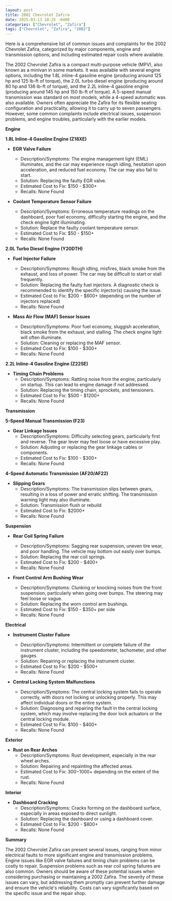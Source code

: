 ```yaml
---
layout: post
title: 2002 Chevrolet Zafira
date: 2025-03-13 10:25 -0400
categories: ["Chevrolet", "Zafira"]
tags: ["Chevrolet", "Zafira", "2002"]
---
```

Here is a comprehensive list of common issues and complaints for the 2002 Chevrolet Zafira, categorized by major components, engine and transmission options, and including estimated repair costs where available.

The 2002 Chevrolet Zafira is a compact multi-purpose vehicle (MPV), also known as a minivan in some markets. It was available with several engine options, including the 1.8L inline-4 gasoline engine (producing around 125 hp and 125 lb-ft of torque), the 2.0L turbo diesel engine (producing around 80 hp and 136 lb-ft of torque), and the 2.2L inline-4 gasoline engine (producing around 145 hp and 150 lb-ft of torque). A 5-speed manual transmission was standard on most models, while a 4-speed automatic was also available. Owners often appreciate the Zafira for its flexible seating configuration and practicality, allowing it to carry up to seven passengers. However, some common complaints include electrical issues, suspension problems, and engine troubles, particularly with the earlier models.

**Engine**

**1.8L Inline-4 Gasoline Engine (Z18XE)**

*   **EGR Valve Failure**
    *   Description/Symptoms: The engine management light (EML) illuminates, and the car may experience rough idling, hesitation upon acceleration, and reduced fuel economy. The car may also fail to start.
    *   Solution: Replacing the faulty EGR valve.
    *   Estimated Cost to Fix: $150 - $300+
    *   Recalls: None Found

*   **Coolant Temperature Sensor Failure**
    *   Description/Symptoms: Erroneous temperature readings on the dashboard, poor fuel economy, difficulty starting the engine, and the check engine light illuminating.
    *   Solution: Replace the faulty coolant temperature sensor.
    *   Estimated Cost to Fix: $50 - $150+
    *   Recalls: None Found

**2.0L Turbo Diesel Engine (Y20DTH)**

*   **Fuel Injector Failure**
    *   Description/Symptoms: Rough idling, misfires, black smoke from the exhaust, and loss of power. The car may be difficult to start or stall frequently.
    *   Solution: Replacing the faulty fuel injectors. A diagnostic check is recommended to identify the specific injector(s) causing the issue.
    *   Estimated Cost to Fix: $200 - $600+ (depending on the number of injectors replaced)
    *   Recalls: None Found

*   **Mass Air Flow (MAF) Sensor Issues**
    *   Description/Symptoms: Poor fuel economy, sluggish acceleration, black smoke from the exhaust, and stalling. The check engine light will often illuminate.
    *   Solution: Cleaning or replacing the MAF sensor.
    *   Estimated Cost to Fix: $100 - $300+
    *   Recalls: None Found

**2.2L Inline-4 Gasoline Engine (Z22SE)**

*   **Timing Chain Problems**
    *   Description/Symptoms: Rattling noise from the engine, particularly on startup. This can lead to engine damage if not addressed.
    *   Solution: Replacing the timing chain, sprockets, and tensioners.
    *   Estimated Cost to Fix: $500 - $1200+
    *   Recalls: None Found

**Transmission**

**5-Speed Manual Transmission (F23)**

*   **Gear Linkage Issues**
    *   Description/Symptoms: Difficulty selecting gears, particularly first and reverse. The gear lever may feel loose or have excessive play.
    *   Solution: Adjusting or replacing the gear linkage cables or components.
    *   Estimated Cost to Fix: $100 - $300+
    *   Recalls: None Found

**4-Speed Automatic Transmission (AF20/AF22)**

*   **Slipping Gears**
    *   Description/Symptoms: The transmission slips between gears, resulting in a loss of power and erratic shifting. The transmission warning light may also illuminate.
    *   Solution: Transmission flush or rebuild
    *   Estimated Cost to Fix: $2000+
    *   Recalls: None Found

**Suspension**

*   **Rear Coil Spring Failure**
    *   Description/Symptoms: Sagging rear suspension, uneven tire wear, and poor handling. The vehicle may bottom out easily over bumps.
    *   Solution: Replacing the rear coil springs.
    *   Estimated Cost to Fix: $200 - $400+
    *   Recalls: None Found

*   **Front Control Arm Bushing Wear**
    *   Description/Symptoms: Clunking or knocking noises from the front suspension, particularly when going over bumps. The steering may feel loose or vague.
    *   Solution: Replacing the worn control arm bushings.
    *   Estimated Cost to Fix: $150 - $350+ per side
    *   Recalls: None Found

**Electrical**

*   **Instrument Cluster Failure**
    *   Description/Symptoms: Intermittent or complete failure of the instrument cluster, including the speedometer, tachometer, and other gauges.
    *   Solution: Repairing or replacing the instrument cluster.
    *   Estimated Cost to Fix: $200 - $500+
    *   Recalls: None Found

*   **Central Locking System Malfunctions**
    *   Description/Symptoms: The central locking system fails to operate correctly, with doors not locking or unlocking properly. This may affect individual doors or the entire system.
    *   Solution: Diagnosing and repairing the fault in the central locking system, which may involve replacing the door lock actuators or the central locking module.
    *   Estimated Cost to Fix: $100 - $400+
    *   Recalls: None Found

**Exterior**

*   **Rust on Rear Arches**
    *   Description/Symptoms: Rust development, especially in the rear wheel arches.
    *   Solution: Repairing and repainting the affected areas.
    *   Estimated Cost to Fix: $300-$1000+ depending on the extent of the rust.
    *   Recalls: None Found

**Interior**

*   **Dashboard Cracking**
    *   Description/Symptoms: Cracks forming on the dashboard surface, especially in areas exposed to direct sunlight.
    *   Solution: Replacing the dashboard or using a dashboard cover.
    *   Estimated Cost to Fix: $200 - $800+
    *   Recalls: None Found

**Summary**

The 2002 Chevrolet Zafira can present several issues, ranging from minor electrical faults to more significant engine and transmission problems. Engine issues like EGR valve failures and timing chain problems can be costly to repair. Suspension problems such as rear coil spring failures are also common. Owners should be aware of these potential issues when considering purchasing or maintaining a 2002 Zafira. The severity of these issues can vary, but addressing them promptly can prevent further damage and ensure the vehicle's reliability. Costs can vary significantly based on the specific issue and the repair shop.


